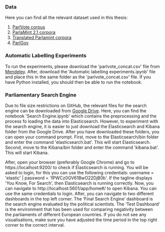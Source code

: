 ### Data
Here you can find all the relevant dataset used in this thesis:
1) [ParlVote corpus](https://data.mendeley.com/datasets/czjfwgs9tm/1)
2) [ParlaMint 2.1 corpora](https://www.clarin.si/repository/xmlui/handle/11356/1432)
3) [Translated Parlamint corpora](https://github.com/TajaKuzman/Parlamint-translation/tree/master)
4) [ParlGov](https://www.parlgov.org/data-info/)

### Automatic Labelling Experiments
To run the experiments, please download the 'parlvote_concat.csv' file from [Mendeley](https://data.mendeley.com/datasets/czjfwgs9tm/1). After, download the 'Automatic labelling experiments.ipynb' file and place this in the same folder as the 'parlvote_concat.csv' file. If you have Python installed, you should then be able to run the notebook. 

### Parliamentary Search Engine
Due to file size restrictions on GitHub, the relevant files for the search engine can be downloaded from [Google Drive](https://drive.google.com/drive/folders/19ya6fb5h6cri2AJZqatImWTJ7Xz4H3uK). Here, you can find the notebook 'Search Engine.ipynb' which contains the preprocessing and the process fo loading the data into Elasticsearch. However, to experiment with the search engine, it is easier to just download the Elasticsearch and Kibana folder from the Google Drive. After you have downloaded these folders, you can open your command prompt. First, move to the Elasticsearch/bin folder and enter the command 'elasticsearch.bat'. This will start Elasticsearch. Second, move to the Kibana/bin folder and enter the command 'kibana.bat'. This will start Kibana.  

After, open your browser (preferably Google Chrome) and go to https://localhost:9200/ to check if Elasticsearch is running. You will be asked to login, for this you can use the following credentials: username = 'elastic' | password = 'fPWCz0GV61BwO22DjB0b'. If the tagline displays 'You Know, For Search', then Elasticsearch is running correctly. Now, you can navigate to http://localhost:5601/app/home#/ to open Kibana. You can use the same credentials to login. After, you can navigate to two different dashboards in the top left corner. The ‘Final Search Engine’ dashboard is the search engine evaluated by the political scientists. The ‘Test Dashboard’ is the environment that has been used for comparing negativity between the parliaments of different European countries. If you do not see any visualisations, make sure you have adjusted the time period in the top right corner to the correct interval. 
